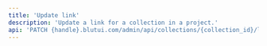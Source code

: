 ```yaml
---
title: 'Update link'
description: 'Update a link for a collection in a project.'
api: 'PATCH {handle}.blutui.com/admin/api/collections/{collection_id}/links/{id}'
---
```

